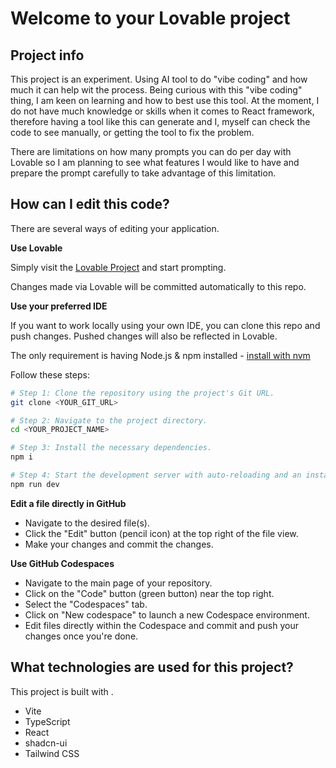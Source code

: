 # Welcome to your Lovable project

## Project info

This project is an experiment. Using AI tool to do "vibe coding" and how much it can help wit the process. Being curious with this "vibe coding" thing, I am keen on learning and how to best use this tool.
At the moment, I do not have much knowledge or skills when it comes to React framework, therefore having a tool like this can generate and I, myself can check the code to see manually, or getting the tool
to fix the problem.

There are limitations on how many prompts you can do per day with Lovable so I am planning to see what features I would like to have and prepare the prompt carefully to take advantage of this limitation.

## How can I edit this code?

There are several ways of editing your application.

**Use Lovable**

Simply visit the [Lovable Project](https://lovable.dev/projects/1b930ca5-35e0-42a2-9642-b7d2da2b6160) and start prompting.

Changes made via Lovable will be committed automatically to this repo.

**Use your preferred IDE**

If you want to work locally using your own IDE, you can clone this repo and push changes. Pushed changes will also be reflected in Lovable.

The only requirement is having Node.js & npm installed - [install with nvm](https://github.com/nvm-sh/nvm#installing-and-updating)

Follow these steps:

```sh
# Step 1: Clone the repository using the project's Git URL.
git clone <YOUR_GIT_URL>

# Step 2: Navigate to the project directory.
cd <YOUR_PROJECT_NAME>

# Step 3: Install the necessary dependencies.
npm i

# Step 4: Start the development server with auto-reloading and an instant preview.
npm run dev
```

**Edit a file directly in GitHub**

- Navigate to the desired file(s).
- Click the "Edit" button (pencil icon) at the top right of the file view.
- Make your changes and commit the changes.

**Use GitHub Codespaces**

- Navigate to the main page of your repository.
- Click on the "Code" button (green button) near the top right.
- Select the "Codespaces" tab.
- Click on "New codespace" to launch a new Codespace environment.
- Edit files directly within the Codespace and commit and push your changes once you're done.

## What technologies are used for this project?

This project is built with .

- Vite
- TypeScript
- React
- shadcn-ui
- Tailwind CSS

